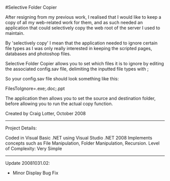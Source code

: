 #Selective Folder Copier

After resigning from my previous work, I realised that I would like to keep a copy of all my web-related work for them, and as such needed an application that could selectively copy the web root of the server I used to maintain.

By 'selectively copy' I mean that the application needed to ignore certain file types as I was only really interested in keeping the scripted pages, databases and photoshop files.

Selective Folder Copier allows you to set which files it is to ignore by editing the associated config.sav file, delimiting the inputted file types with ;

So your config.sav file should look something like this: 

FilesToIgnore=.exe;.doc;.ppt

The application then allows you to set the source and destination folder, before allowing you to run the actual copy function. 

Created by Craig Lotter, October 2008

*********************************

Project Details:

Coded in Visual Basic .NET using Visual Studio .NET 2008
Implements concepts such as File Manipulation, Folder Manipulation, Recursion.
Level of Complexity: Very Simple

*********************************

Update 20081031.02:

- Minor Display Bug Fix

